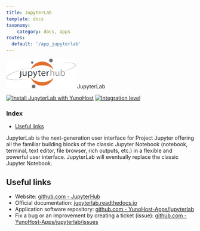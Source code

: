 ```yaml
---
title: JupyterLab
template: docs
taxonomy:
    category: docs, apps
routes:
  default: '/app_jupyterlab'
---
```


<img src="/images/logo-jupyterhub.png" height="80px" alt="JupyterLab Logo"> JupyterLab

[![Install JupyterLab with YunoHost](https://install-app.yunohost.org/install-with-yunohost.png)](https://install-app.yunohost.org/?app=jupyterlab) [![Integration level](https://dash.yunohost.org/integration/jupyterlab.svg)](https://dash.yunohost.org/appci/app/jupyterlab)

### Index

- [Useful links](#useful-links)

JupyterLab is the next-generation user interface for Project Jupyter offering all the familiar building blocks of the classic Jupyter Notebook (notebook, terminal, text editor, file browser, rich outputs, etc.) in a flexible and powerful user interface. JupyterLab will eventually replace the classic Jupyter Notebook.

## Useful links

+ Website: [github.com - JupyterHub](https://github.com/jupyterhub/jupyterhub)
+ Official documentation: [jupyterlab.readthedocs.io](https://jupyterlab.readthedocs.io/en/stable/)
+ Application software repository: [github.com - YunoHost-Apps/jupyterlab](https://github.com/YunoHost-Apps/jupyterlab_ynh)
+ Fix a bug or an improvement by creating a ticket (issue): [github.com - YunoHost-Apps/jupyterlab/issues](https://github.com/YunoHost-Apps/jupyterlab_ynh/issues)
